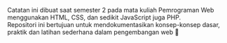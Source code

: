 Catatan ini dibuat saat semester 2 pada mata kuliah Pemrograman Web menggunakan HTML, CSS, dan sedikit JavaScript juga PHP. <br> 
Repositori ini bertujuan untuk mendokumentasikan konsep-konsep dasar, praktik dan latihan sederhana dalam pengembangan web 🚀